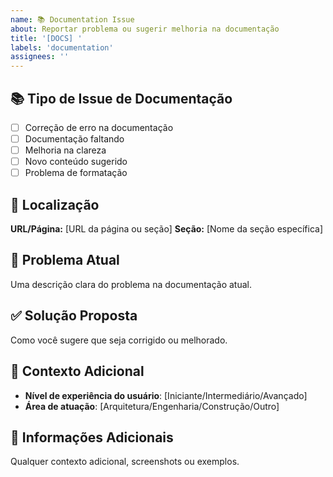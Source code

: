 ```yaml
---
name: 📚 Documentation Issue
about: Reportar problema ou sugerir melhoria na documentação
title: '[DOCS] '
labels: 'documentation'
assignees: ''
---
```


## 📚 Tipo de Issue de Documentação
- [ ] Correção de erro na documentação
- [ ] Documentação faltando
- [ ] Melhoria na clareza
- [ ] Novo conteúdo sugerido
- [ ] Problema de formatação

## 📍 Localização
**URL/Página:** [URL da página ou seção]
**Seção:** [Nome da seção específica]

## 🐛 Problema Atual
Uma descrição clara do problema na documentação atual.

## ✅ Solução Proposta
Como você sugere que seja corrigido ou melhorado.

## 🎯 Contexto Adicional
- **Nível de experiência do usuário**: [Iniciante/Intermediário/Avançado]
- **Área de atuação**: [Arquitetura/Engenharia/Construção/Outro]

## 📝 Informações Adicionais
Qualquer contexto adicional, screenshots ou exemplos.
